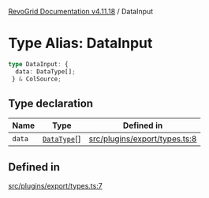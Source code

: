 [RevoGrid Documentation v4.11.18](README.md) / DataInput

# Type Alias: DataInput

```ts
type DataInput: {
  data: DataType[];
 } & ColSource;
```

## Type declaration

| Name | Type | Defined in |
| ------ | ------ | ------ |
| `data` | [`DataType`](TypeAlias.DataType.md)[] | [src/plugins/export/types.ts:8](https://github.com/revolist/revogrid/blob/1653ad6831cb8c4a18b49e381a14df0c317a2084/src/plugins/export/types.ts#L8) |

## Defined in

[src/plugins/export/types.ts:7](https://github.com/revolist/revogrid/blob/1653ad6831cb8c4a18b49e381a14df0c317a2084/src/plugins/export/types.ts#L7)
